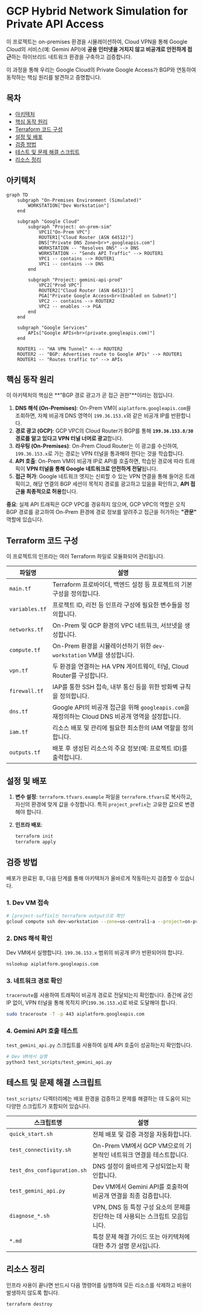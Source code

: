 # GCP Hybrid Network Simulation for Private API Access

이 프로젝트는 on-premises 환경을 시뮬레이션하여, Cloud VPN을 통해 Google Cloud의 서비스(예: Gemini API)에 **공용 인터넷을 거치지 않고 비공개로 안전하게 접근**하는 하이브리드 네트워크 환경을 구축하고 검증합니다.

이 과정을 통해 우리는 Google Cloud의 Private Google Access가 BGP와 연동하여 동작하는 핵심 원리를 발견하고 증명합니다.

## 목차

- [아키텍처](#아키텍처)
- [핵심 동작 원리](#핵심-동작-원리)
- [Terraform 코드 구성](#terraform-코드-구성)
- [설정 및 배포](#설정-및-배포)
- [검증 방법](#검증-방법)
- [테스트 및 문제 해결 스크립트](#테스트-및-문제-해결-스크립트)
- [리소스 정리](#리소스-정리)

## 아키텍처

```mermaid
graph TD
    subgraph "On-Premises Environment (Simulated)"
        WORKSTATION["Dev Workstation"]
    end

    subgraph "Google Cloud"
        subgraph "Project: on-prem-sim"
            VPC1["On-Prem VPC"]
            ROUTER1["Cloud Router (ASN 64512)"]
            DNS["Private DNS Zone<br>*.googleapis.com"]
            WORKSTATION -- "Resolves DNS" --> DNS
            WORKSTATION -- "Sends API Traffic" --> ROUTER1
            VPC1 -- contains --> ROUTER1
            VPC1 -- contains --> DNS
        end

        subgraph "Project: gemini-api-prod"
            VPC2["Prod VPC"]
            ROUTER2["Cloud Router (ASN 64513)"]
            PGA["Private Google Access<br>(Enabled on Subnet)"]
            VPC2 -- contains --> ROUTER2
            VPC2 -- enables --> PGA
        end
    end

    subgraph "Google Services"
        APIs["Google APIs<br>(private.googleapis.com)"]
    end

    ROUTER1 -- "HA VPN Tunnel" <--> ROUTER2
    ROUTER2 -- "BGP: Advertises route to Google APIs" --> ROUTER1
    ROUTER1 -- "Routes traffic to" --> APIs
```

## 핵심 동작 원리

이 아키텍처의 핵심은 **"BGP 경로 광고가 곧 접근 권한"**이라는 점입니다.

1.  **DNS 해석 (On-Premises)**: On-Prem VM이 `aiplatform.googleapis.com`을 조회하면, 자체 비공개 DNS 영역이 `199.36.153.x`와 같은 비공개 IP를 반환합니다.
2.  **경로 광고 (GCP)**: GCP VPC의 Cloud Router가 BGP를 통해 **`199.36.153.8/30` 경로를 알고 있다고 VPN 터널 너머로 광고**합니다.
3.  **라우팅 (On-Premises)**: On-Prem Cloud Router는 이 광고를 수신하여, `199.36.153.x`로 가는 경로는 VPN 터널을 통과해야 한다는 것을 학습합니다.
4.  **API 호출**: On-Prem VM이 비공개 IP로 API를 호출하면, 학습된 경로에 따라 트래픽이 **VPN 터널을 통해 Google 네트워크로 안전하게 전달**됩니다.
5.  **접근 허가**: Google 네트워크 엣지는 신뢰할 수 있는 VPN 연결을 통해 들어온 트래픽이고, 해당 연결의 BGP 세션이 목적지 경로를 광고하고 있음을 확인하고, **API 접근을 최종적으로 허용**합니다.

**중요**: 실제 API 트래픽은 GCP VPC를 경유하지 않으며, GCP VPC의 역할은 오직 BGP 경로를 광고하여 On-Prem 환경에 경로 정보를 알려주고 접근을 허가하는 **"관문"** 역할에 있습니다.

## Terraform 코드 구성

이 프로젝트의 인프라는 여러 Terraform 파일로 모듈화되어 관리됩니다.

| 파일명 | 설명 |
| --- | --- |
| `main.tf` | Terraform 프로바이더, 백엔드 설정 등 프로젝트의 기본 구성을 정의합니다. |
| `variables.tf` | 프로젝트 ID, 리전 등 인프라 구성에 필요한 변수들을 정의합니다. |
| `networks.tf` | On-Prem 및 GCP 환경의 VPC 네트워크, 서브넷을 생성합니다. |
| `compute.tf` | On-Prem 환경을 시뮬레이션하기 위한 `dev-workstation` VM을 생성합니다. |
| `vpn.tf` | 두 환경을 연결하는 HA VPN 게이트웨이, 터널, Cloud Router를 구성합니다. |
| `firewall.tf` | IAP를 통한 SSH 접속, 내부 통신 등을 위한 방화벽 규칙을 정의합니다. |
| `dns.tf` | Google API의 비공개 접근을 위해 `googleapis.com`을 재정의하는 Cloud DNS 비공개 영역을 설정합니다. |
| `iam.tf` | 리소스 배포 및 관리에 필요한 최소한의 IAM 역할을 정의합니다. |
| `outputs.tf` | 배포 후 생성된 리소스의 주요 정보(예: 프로젝트 ID)를 출력합니다. |

## 설정 및 배포

1.  **변수 설정**: `terraform.tfvars.example` 파일을 `terraform.tfvars`로 복사하고, 자신의 환경에 맞게 값을 수정합니다. 특히 `project_prefix`는 고유한 값으로 변경해야 합니다.

2.  **인프라 배포**:
    ```bash
    terraform init
    terraform apply
    ```

## 검증 방법

배포가 완료된 후, 다음 단계를 통해 아키텍처가 올바르게 작동하는지 검증할 수 있습니다.

### 1. Dev VM 접속
```bash
# [project-suffix]는 terraform output으로 확인
gcloud compute ssh dev-workstation --zone=us-central1-a --project=on-prem-sim-[project-suffix]
```

### 2. DNS 해석 확인
Dev VM에서 실행합니다. `199.36.153.x` 범위의 비공개 IP가 반환되어야 합니다.
```bash
nslookup aiplatform.googleapis.com
```

### 3. 네트워크 경로 확인
`traceroute`를 사용하여 트래픽이 비공개 경로로 전달되는지 확인합니다. 중간에 공인 IP 없이, VPN 터널을 통해 목적지 IP(`199.36.153.x`)로 바로 도달해야 합니다.
```bash
sudo traceroute -T -p 443 aiplatform.googleapis.com
```

### 4. Gemini API 호출 테스트
`test_gemini_api.py` 스크립트를 사용하여 실제 API 호출이 성공하는지 확인합니다.
```bash
# Dev VM에서 실행
python3 test_scripts/test_gemini_api.py
```

## 테스트 및 문제 해결 스크립트

`test_scripts/` 디렉터리에는 배포 환경을 검증하고 문제를 해결하는 데 도움이 되는 다양한 스크립트가 포함되어 있습니다.

| 스크립트명 | 설명 |
| --- | --- |
| `quick_start.sh` | 전체 배포 및 검증 과정을 자동화합니다. |
| `test_connectivity.sh` | On-Prem VM에서 GCP VM으로의 기본적인 네트워크 연결을 테스트합니다. |
| `test_dns_configuration.sh` | DNS 설정이 올바르게 구성되었는지 확인합니다. |
| `test_gemini_api.py` | Dev VM에서 Gemini API를 호출하여 비공개 연결을 최종 검증합니다. |
| `diagnose_*.sh` | VPN, DNS 등 특정 구성 요소의 문제를 진단하는 데 사용되는 스크립트 모음입니다. |
| `*.md` | 특정 문제 해결 가이드 또는 아키텍처에 대한 추가 설명 문서입니다. |

## 리소스 정리

인프라 사용이 끝나면 반드시 다음 명령어를 실행하여 모든 리소스를 삭제하고 비용이 발생하지 않도록 합니다.
```bash
terraform destroy